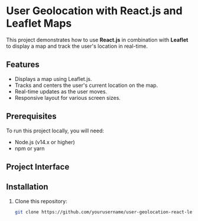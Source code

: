 # User Geolocation with React.js and Leaflet Maps

This project demonstrates how to use **React.js** in combination with **Leaflet** to display a map and track the user's location in real-time.

## Features

- Displays a map using Leaflet.js.
- Tracks and centers the user's current location on the map.
- Real-time updates as the user moves.
- Responsive layout for various screen sizes.

## Prerequisites

To run this project locally, you will need:

- Node.js (v14.x or higher)
- npm or yarn

## Project Interface 



## Installation

1. Clone this repository:

   ```bash
   git clone https://github.com/yourusername/user-geolocation-react-leaflet.git

